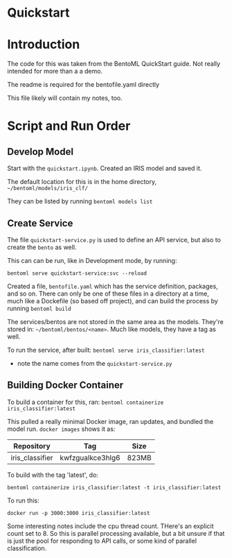# Quickstart

# Introduction

The code for this was taken from the BentoML QuickStart guide.  Not really intended for more than a a demo.

The readme is required for the bentofile.yaml directly

This file likely will contain my notes, too.

# Script and Run Order

## Develop Model

Start with the `quickstart.ipynb`.  Created an IRIS model and saved it.

The default location for this is in the home directory, `~/bentoml/models/iris_clf/`

They can be listed by running `bentoml models list`

## Create Service

The file `quickstart-service.py` is used to define an API service, but also to create the `bento` as well.

This can can be run, like in Development mode, by running:

`bentoml serve quickstart-service:svc --reload`

Created a file, `bentofile.yaml` which has the service definition, packages, and so on.  There can only be one of these
files in a directory  at a time, much like a Dockefile (so based off project), and can build the process by running
`bentoml build`

The services/bentos are not stored in the same area as the models.  They're stored in:
`~/bentoml/bentos/<name>`.  Much like models, they have a tag as well.

To run the service, after built:
`bentoml serve iris_classifier:latest`

* note the name comes from the `quickstart-service.py`

## Building Docker Container

To build a container for this, ran:
`bentoml containerize iris_classifier:latest`

This pulled a really minimal Docker image, ran updates, and bundled the model run.  `docker images` shows it as:

| Repository | Tag | Size |
|------------|-----|------|
| iris_classifier | kwfzgualkce3hlg6 | 823MB |

To build with the tag 'latest', do:

`bentoml containerize iris_classifier:latest -t iris_classifier:latest`

To run this:

`docker run -p 3000:3000 iris_classifier:latest`

Some interesting notes include the cpu thread count.  THere's an explicit count set to 8. So this is parallel 
processing available, but a bit unsure if that is just the pool for responding to API calls, or some kind of parallel 
classification.  